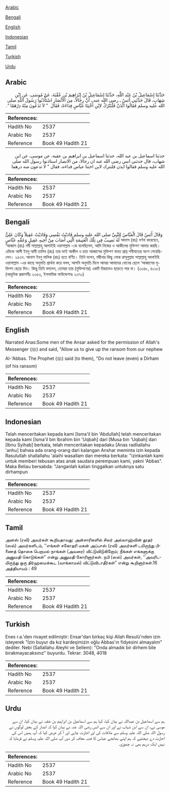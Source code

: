 [Arabic](#arabic)

[Bengali](#bengali)

[English](#english)

[Indonesian](#indonesian)

[Tamil](#tamil)

[Turkish](#turkish)

[Urdu](#urdu)

## Arabic


<div dir="rtl" lang="ar" style={{fontSize:'larger',backgroundColor:'#f8f9fa',padding:20}}>
حَدَّثَنَا إِسْمَاعِيلُ بْنُ عَبْدِ اللَّهِ، حَدَّثَنَا إِسْمَاعِيلُ بْنُ إِبْرَاهِيمَ بْنِ عُقْبَةَ، عَنْ مُوسَى، عَنِ ابْنِ شِهَابٍ، قَالَ حَدَّثَنِي أَنَسٌ ـ رضى الله عنه ـ أَنَّ رِجَالاً، مِنَ الأَنْصَارِ اسْتَأْذَنُوا رَسُولَ اللَّهِ صلى الله عليه وسلم فَقَالُوا ائْذَنْ فَلْنَتْرُكْ لاِبْنِ أُخْتِنَا عَبَّاسٍ فِدَاءَهُ، فَقَالَ ‏ "‏ لاَ تَدَعُونَ مِنْهُ دِرْهَمًا ‏"‏‏.‏
</div>
<div style={{backgroundColor:'#f8f9fa',padding:20, marginBottom: 10}}><table> <thead> <tr> <th>References:</th> <th></th> </tr> </thead> <tbody><tr><td>Hadith No</td><td>2537</td></tr><tr><td>Arabic No</td><td>2537</td></tr><tr><td>Reference</td><td>Book 49 Hadith 21</td></tr></tbody></table></div>


<div dir="rtl" lang="ar" style={{fontSize:'larger',backgroundColor:'#f8f9fa',padding:20}}>
حدثنا اسماعيل بن عبد الله، حدثنا اسماعيل بن ابراهيم بن عقبة، عن موسى، عن ابن شهاب، قال حدثني انس رضى الله عنه ان رجالا، من الانصار استاذنوا رسول الله صلى الله عليه وسلم فقالوا ايذن فلنترك لابن اختنا عباس فداءه، فقال " لا تدعون منه درهما
</div>
<div style={{backgroundColor:'#f8f9fa',padding:20, marginBottom: 10}}><table> <thead> <tr> <th>References:</th> <th></th> </tr> </thead> <tbody><tr><td>Hadith No</td><td>2537</td></tr><tr><td>Arabic No</td><td>2537</td></tr><tr><td>Reference</td><td>Book 49 Hadith 21</td></tr></tbody></table></div>

## Bengali


<div dir="ltr" lang="bn" style={{fontSize:'larger',backgroundColor:'#f8f9fa',padding:20}}>
وَقَالَ أَنَسٌ قَالَ الْعَبَّاسُ لِلنَّبِيِّ صلى الله عليه وسلم فَادَيْتُ نَفْسِي وَفَادَيْتُ عَقِيلاً وَكَانَ عَلِيٌّ لَهُ نَصِيبٌ فِي تِلْكَ الْغَنِيمَةِ الَّتِي أَصَابَ مِنْ أَخِيهِ عَقِيلٍ وَعَمِّهِ عَبَّاسٍ আনাস (রাঃ) বর্ণনা করেছেন, ‘আব্বাস (রাঃ) নবী সাল্লাল্লাহু আলাইহি ওয়াসাল্লাম -কে বলেছিলেন, আমি নিজের ও আকীলের মুক্তিপণ আদায় করছি। এদিকে আলী ইবনু আবী তালিব (রাঃ) তার ভাই আকীল ও চাচা আব্বাসের মুক্তিপণ বাবত প্রাপ্ত গনীমাতের অংশ পেয়েছিলেন। ২৫৩৭. আনাস ইবনু মালিক (রাঃ) হতে বর্ণিত। তিনি বলেন, মদ্বীনার কিছু লোক রাসূলুল্লাহ সাল্লাল্লাহু আলাইহি ওয়াসাল্লাম -এর কাছে অনুমতি প্রার্থনা করে বলল, আপনি অনুমতি দিলে আমরা আমাদের বোনের ছেলে ‘আব্বাসের মুক্তিপণ ছেড়ে দিব। কিন্তু তিনি বললেন, তোমরা তার (মুক্তিপণের) একটি দিরহামও ছাড়তে পার না। (৩০৪৮, ৪০১৮) (আধুনিক প্রকাশনীঃ ২৩৫৩, ইসলামিক ফাউন্ডেশনঃ ২৩৭০)
</div>
<div style={{backgroundColor:'#f8f9fa',padding:20, marginBottom: 10}}><table> <thead> <tr> <th>References:</th> <th></th> </tr> </thead> <tbody><tr><td>Hadith No</td><td>2537</td></tr><tr><td>Arabic No</td><td>2537</td></tr><tr><td>Reference</td><td>Book 49 Hadith 21</td></tr></tbody></table></div>

## English


<div dir="ltr" lang="en" style={{fontSize:'larger',backgroundColor:'#f8f9fa',padding:20}}>
Narrated Anas:Some men of the Ansar asked for the permission of Allah's Messenger (ﷺ) and said, "Allow us to give up the ransom from our nephew Al-'Abbas. The Prophet (ﷺ) said (to them), "Do not leave (even) a Dirham (of his ransom)
</div>
<div style={{backgroundColor:'#f8f9fa',padding:20, marginBottom: 10}}><table> <thead> <tr> <th>References:</th> <th></th> </tr> </thead> <tbody><tr><td>Hadith No</td><td>2537</td></tr><tr><td>Arabic No</td><td>2537</td></tr><tr><td>Reference</td><td>Book 49 Hadith 21</td></tr></tbody></table></div>

## Indonesian


<div dir="ltr" lang="id" style={{fontSize:'larger',backgroundColor:'#f8f9fa',padding:20}}>
Telah menceritakan kepada kami [Isma'il bin 'Abdullah] telah menceritakan kepada kami [Isma'il bin Ibrahim bin 'Uqbah] dari [Musa bin 'Uqbah] dari [Ibnu Syihab] berkata, telah menceritakan kepadaku [Anas radliallahu 'anhu] bahwa ada orang-orang dari kalangan Anshar meminta izin kepada Rasulullah shallallahu 'alaihi wasallam dan mereka berkata: "izinkanlah kami untuk memberi tebusan atas anak saudara perempuan kami, yakni 'Abbas". Maka Beliau bersabda: "Janganlah kalian tinggalkan untuknya satu dirhampun
</div>
<div style={{backgroundColor:'#f8f9fa',padding:20, marginBottom: 10}}><table> <thead> <tr> <th>References:</th> <th></th> </tr> </thead> <tbody><tr><td>Hadith No</td><td>2537</td></tr><tr><td>Arabic No</td><td>2537</td></tr><tr><td>Reference</td><td>Book 49 Hadith 21</td></tr></tbody></table></div>

## Tamil


<div dir="ltr" lang="ta" style={{fontSize:'larger',backgroundColor:'#f8f9fa',padding:20}}>
அனஸ் (ரலி) அவர்கள் கூறியதாவது: அன்சாரிகளில் சிலர் அல்லாஹ்வின் தூதர் (ஸல்) அவர்களிடம், ‘‘எங்கள் சகோதரி மகன் அப்பாஸ் (ரலி) அவர்களி டமிருந்து பிணைத் தொகை பெறாமல் நாங்கள் (அவரை) விட்டுவிடுகிறோம்; நீங்கள் எங்களுக்கு அனுமதி கொடுங்கள்” என்று அனுமதி கோரினார்கள். நபி (ஸல்) அவர்கள், ‘‘அவரிடமிருந்து ஒரு திர்ஹமைக்கூட (வாங்காமல்) விட்டுவிடாதீர்கள்” என்று கூறினார்கள்.16 அத்தியாயம் : 49
</div>
<div style={{backgroundColor:'#f8f9fa',padding:20, marginBottom: 10}}><table> <thead> <tr> <th>References:</th> <th></th> </tr> </thead> <tbody><tr><td>Hadith No</td><td>2537</td></tr><tr><td>Arabic No</td><td>2537</td></tr><tr><td>Reference</td><td>Book 49 Hadith 21</td></tr></tbody></table></div>

## Turkish


<div dir="ltr" lang="tr" style={{fontSize:'larger',backgroundColor:'#f8f9fa',padding:20}}>
Enes r.a.'den rivayet edilmiştir: Ensar'dan birkaç kişi Allah Resulü'nden izin isteyerek "İzin buyur da kız kardeşimizin oğlu Abbas'ın fidyesini almayalım" dediler. Nebi (Sallallahu Aleyhi ve Sellem): "Onda almadık bir dirhem bile bırakmayacaksınız" buyurdu. Tekrar: 3048, 4018
</div>
<div style={{backgroundColor:'#f8f9fa',padding:20, marginBottom: 10}}><table> <thead> <tr> <th>References:</th> <th></th> </tr> </thead> <tbody><tr><td>Hadith No</td><td>2537</td></tr><tr><td>Arabic No</td><td>2537</td></tr><tr><td>Reference</td><td>Book 49 Hadith 21</td></tr></tbody></table></div>

## Urdu


<div dir="rtl" lang="ur" style={{fontSize:'larger',backgroundColor:'#f8f9fa',padding:20}}>
ہم سے اسماعیل بن عبداللہ نے بیان کیا، کہا ہم سے اسماعیل بن ابراہیم بن عقبہ نے بیان کیا، ان سے موسیٰ نے، ان سے ابن شہاب نے اور ان سے انس رضی اللہ عنہ نے بیان کیا کہ انصار کے بعض لوگوں نے رسول اللہ صلی اللہ علیہ وسلم سے ملاقات کی اور اجازت چاہی اور آ کر عرض کیا کہ آپ ہمیں اس کی اجازت دے دیجئیے کہ ہم اپنے بھانجے عباس کا فدیہ معاف کر دیں آپ صلی اللہ علیہ وسلم نے فرمایا کہ نہیں ایک درہم بھی نہ چھوڑو۔
</div>
<div style={{backgroundColor:'#f8f9fa',padding:20, marginBottom: 10}}><table> <thead> <tr> <th>References:</th> <th></th> </tr> </thead> <tbody><tr><td>Hadith No</td><td>2537</td></tr><tr><td>Arabic No</td><td>2537</td></tr><tr><td>Reference</td><td>Book 49 Hadith 21</td></tr></tbody></table></div>